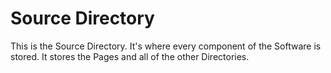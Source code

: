 # Source Directory
This is the Source Directory. It's where every component of the Software is stored. It stores the Pages and all of the other
Directories.
